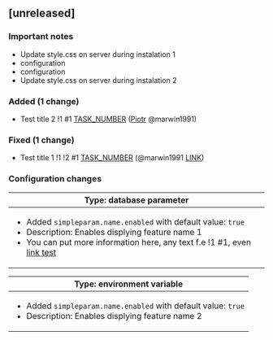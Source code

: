 <!-- @formatter:off -->
<!-- noinspection -->
<!-- Prevents auto format, for JetBrains IDE File > Settings > Editor > Code Style (Formatter Tab) > Turn formatter on/off with markers in code comments  -->

<!-- This file is automatically generate by logchange tool 🌳 🪓 => 🪵 -->
<!-- Visit https://github.com/logchange/logchange and leave a star 🌟 -->
<!-- !!! ⚠️ DO NOT MODIFY THIS FILE, YOUR CHANGES WILL BE LOST ⚠️ !!! -->


[unreleased]
------------

### Important notes

- Update style.css on server during instalation 1
- configuration
- configuration
- Update style.css on server during instalation 2

### Added (1 change)

- Test title 2 !1 #1 [TASK_NUMBER](https://www.google.pl) ([Piotr](https://github.com/marwin1991) @marwin1991)

### Fixed (1 change)

- Test title 1 !1 !2 #1 [TASK_NUMBER](https://www.google.pl) (@marwin1991 [LINK](https://github.com/marwin1991))

### Configuration changes

| Type: database parameter                                                                                                                                                                                                                |
| --------------------------------------------------------------------------------------------------------------------------------------------------------------------------------------------------------------------------------------- |
| <ul><li>Added `simpleparam.name.enabled` with default value: `true`</li><li>Description: Enables displying feature name 1</li><li>You can put more information here, any text f.e !1 #1, even [link test](https://google.com)</li></ul> |

| Type: environment variable                                                                                                                                                                                                              |
| --------------------------------------------------------------------------------------------------------------------------------------------------------------------------------------------------------------------------------------- |
| <ul><li>Added `simpleparam.name.enabled` with default value: `true`</li><li>Description: Enables displying feature name 2</li></ul>                                                                                                     |



